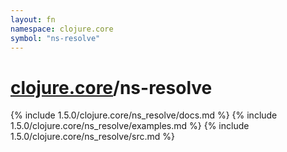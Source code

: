 ```yaml
---
layout: fn
namespace: clojure.core
symbol: "ns-resolve"
---
```


# [clojure.core](../)/ns-resolve

{% include 1.5.0/clojure.core/ns_resolve/docs.md %}
{% include 1.5.0/clojure.core/ns_resolve/examples.md %}
{% include 1.5.0/clojure.core/ns_resolve/src.md %}

